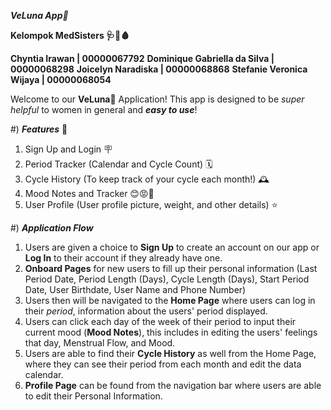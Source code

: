 ***VeLuna App🌙*** 

**Kelompok MedSisters 🩺🚀🩸**

**Chyntia Irawan  |  00000067792**
**Dominique Gabriella da Silva  |  00000068298**
**Joicelyn Naradiska  |  00000068868**
**Stefanie Veronica Wijaya  |  00000068054**

Welcome to our **VeLuna🌙** Application! This app is designed to be *super helpful* to women in general and ***easy to use***!

#) ***Features*** 📃
1. Sign Up and Login 🪧
2. Period Tracker (Calendar and Cycle Count) 🗓️
3. Cycle History (To keep track of your cycle each month!) 🕰️
4. Mood Notes and Tracker 😊😡🥹
5. User Profile (User profile picture, weight, and other details) ⭐

#) ***Application Flow*** 
1. Users are given a choice to **Sign Up** to create an account on our app or **Log In** to their account if they already have one.
2. **Onboard Pages** for new users to fill up their personal information (Last Period Date, Period Length (Days), Cycle Length (Days), Start Period Date, User Birthdate, User Name and Phone Number)
3. Users then will be navigated to the **Home Page** where users can log in their *period*, information about the users' period displayed.
4. Users can click each day of the week of their period to input their current mood (**Mood Notes**), this includes in editing the users' feelings that day, Menstrual Flow, and Mood.
5. Users are able to find their **Cycle History** as well from the Home Page, where they can see their period from each month and edit the data calendar.
6. **Profile Page** can be found from the navigation bar where users are able to edit their Personal Information. 

   
